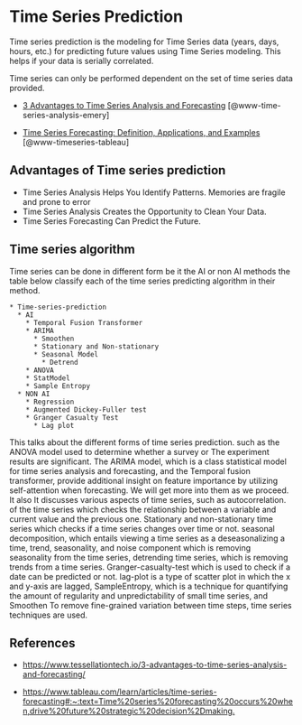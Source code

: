 # Time Series Prediction

Time series prediction is the modeling for Time Series data 
(years, days, hours, etc.) for predicting future values using 
Time Series modeling. This helps if your data is serially
correlated.

Time series can only be performed dependent on the set of time
series data provided.

* [3 Advantages to Time Series Analysis and Forecasting](https://www.tessellationtech.io/3-advantages-to-time-series-analysis-and-forecasting/) [@www-time-series-analysis-emery]

* [Time Series Forecasting: Definition, Applications, and Examples](https://www.tableau.com/learn/articles/time-series-forecasting#:~:text=Time%20series%20forecasting%20occurs%20when,drive%20future%20strategic%20decision%2Dmaking.) [@www-timeseries-tableau]



## Advantages of Time series prediction

* Time Series Analysis Helps You Identify Patterns. Memories are fragile and prone to error
* Time Series Analysis Creates the Opportunity to Clean Your Data. 
* Time Series Forecasting Can Predict the Future.

## Time series algorithm

Time series can be done in different form be it the AI or 
non AI methods the table below classify each of the time 
series predicting algorithm in their method.

```
* Time-series-prediction
  * AI
    * Temporal Fusion Transformer
    * ARIMA
      * Smoothen
      * Stationary and Non-stationary
      * Seasonal Model
        * Detrend
    * ANOVA
    * StatModel
    * Sample Entropy
  * NON AI
    * Regression
    * Augmented Dickey-Fuller test
    * Granger Casualty Test
      * Lag plot
```

This talks about the different forms of time series prediction.
such as the ANOVA model used to determine whether a survey or
The experiment results are significant. The ARIMA model, which is a class
statistical model for time series analysis and forecasting,
and the Temporal fusion transformer, provide additional
insight on feature importance by utilizing self-attention when
forecasting. We will get more into them as we proceed. It also
It discusses various aspects of time series, such as autocorrelation.
of the time series which checks the relationship between a variable and
current value and the previous one. Stationary and non-stationary
time series which checks if a time series changes over time or not.
seasonal decomposition, which entails viewing a time series as a
deseasonalizing a time, trend, seasonality, and noise component
which is removing seasonality from the time series, detrending
time series, which is removing trends from a time series. Granger-casualty-test
which is used to check if a date can be predicted or not. lag-plot
is a type of scatter plot in which the x and y-axis are lagged,
SampleEntropy, which is a technique for quantifying the amount of
regularity and unpredictability of small time series, and Smoothen
To remove fine-grained variation between time steps, time series 
techniques are used.

## References

* <https://www.tessellationtech.io/3-advantages-to-time-series-analysis-and-forecasting/>

* <https://www.tableau.com/learn/articles/time-series-forecasting#:~:text=Time%20series%20forecasting%20occurs%20when,drive%20future%20strategic%20decision%2Dmaking.>
